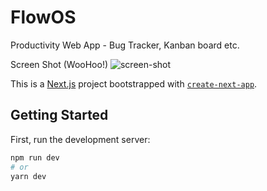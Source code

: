 # FlowOS
Productivity Web App - Bug Tracker, Kanban board etc.

Screen Shot (WooHoo!)
![screen-shot](https://user-images.githubusercontent.com/25935796/153012220-df65f2e1-1c4f-46b5-9674-4e1c66045b34.png)

This is a [Next.js](https://nextjs.org/) project bootstrapped with [`create-next-app`](https://github.com/vercel/next.js/tree/canary/packages/create-next-app).

## Getting Started

First, run the development server:

```bash
npm run dev
# or
yarn dev
```
